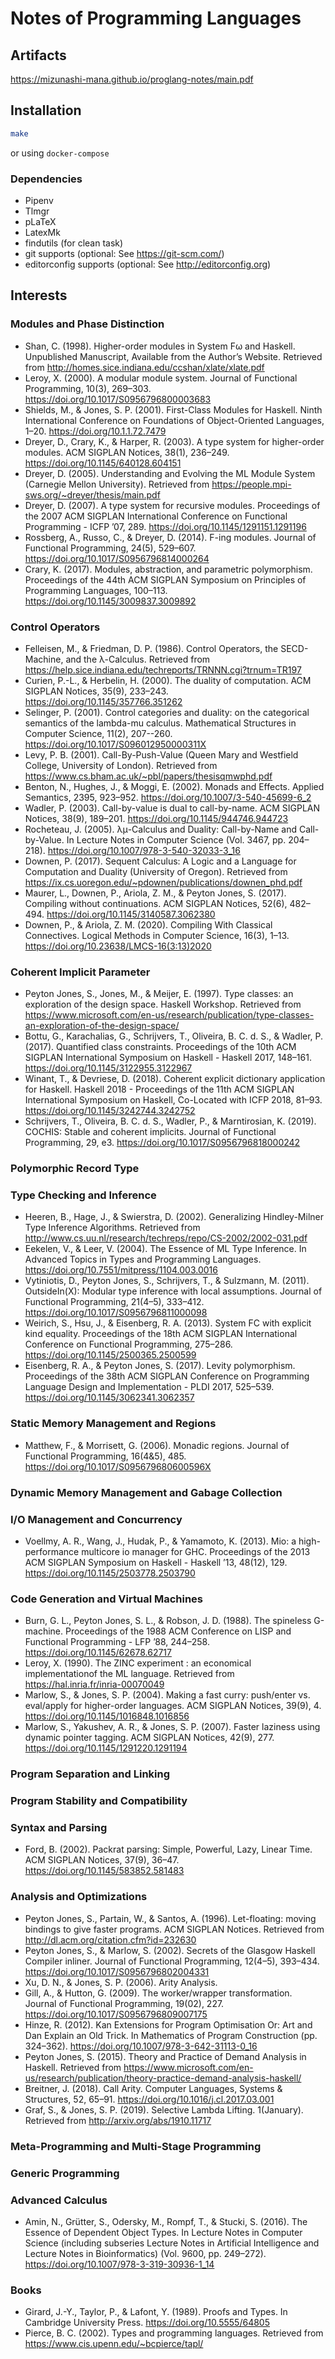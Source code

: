 # Notes of Programming Languages

## Artifacts

https://mizunashi-mana.github.io/proglang-notes/main.pdf

## Installation

```bash
make
```

or using `docker-compose`

### Dependencies

* Pipenv
* Tlmgr
* pLaTeX
* LatexMk
* findutils (for clean task)
* git supports (optional: See https://git-scm.com/)
* editorconfig supports (optional: See http://editorconfig.org)

## Interests

### Modules and Phase Distinction

* Shan, C. (1998). Higher-order modules in System Fω and Haskell. Unpublished Manuscript, Available from the Author’s Website. Retrieved from http://homes.sice.indiana.edu/ccshan/xlate/xlate.pdf
* Leroy, X. (2000). A modular module system. Journal of Functional Programming, 10(3), 269–303. https://doi.org/10.1017/S0956796800003683
* Shields, M., & Jones, S. P. (2001). First-Class Modules for Haskell. Ninth International Conference on Foundations of Object-Oriented Languages, 1–20. https://doi.org/10.1.1.72.7479
* Dreyer, D., Crary, K., & Harper, R. (2003). A type system for higher-order modules. ACM SIGPLAN Notices, 38(1), 236–249. https://doi.org/10.1145/640128.604151
* Dreyer, D. (2005). Understanding and Evolving the ML Module System (Carnegie Mellon University). Retrieved from https://people.mpi-sws.org/~dreyer/thesis/main.pdf
* Dreyer, D. (2007). A type system for recursive modules. Proceedings of the 2007 ACM SIGPLAN International Conference on Functional Programming - ICFP ’07, 289. https://doi.org/10.1145/1291151.1291196
* Rossberg, A., Russo, C., & Dreyer, D. (2014). F-ing modules. Journal of Functional Programming, 24(5), 529–607. https://doi.org/10.1017/S0956796814000264
* Crary, K. (2017). Modules, abstraction, and parametric polymorphism. Proceedings of the 44th ACM SIGPLAN Symposium on Principles of Programming Languages, 100–113. https://doi.org/10.1145/3009837.3009892

### Control Operators

* Felleisen, M., & Friedman, D. P. (1986). Control Operators, the SECD-Machine, and the λ-Calculus. Retrieved from https://help.sice.indiana.edu/techreports/TRNNN.cgi?trnum=TR197
* Curien, P.-L., & Herbelin, H. (2000). The duality of computation. ACM SIGPLAN Notices, 35(9), 233–243. https://doi.org/10.1145/357766.351262
* Selinger, P. (2001). Control categories and duality: on the categorical semantics of the lambda-mu calculus. Mathematical Structures in Computer Science, 11(2), 207--260. https://doi.org/10.1017/S096012950000311X
* Levy, P. B. (2001). Call-By-Push-Value (Queen Mary and Westfield College, University of London). Retrieved from https://www.cs.bham.ac.uk/~pbl/papers/thesisqmwphd.pdf
* Benton, N., Hughes, J., & Moggi, E. (2002). Monads and Effects. Applied Semantics, 2395, 923–952. https://doi.org/10.1007/3-540-45699-6_2
* Wadler, P. (2003). Call-by-value is dual to call-by-name. ACM SIGPLAN Notices, 38(9), 189–201. https://doi.org/10.1145/944746.944723
* Rocheteau, J. (2005). λμ-Calculus and Duality: Call-by-Name and Call-by-Value. In Lecture Notes in Computer Science (Vol. 3467, pp. 204–218). https://doi.org/10.1007/978-3-540-32033-3_16
* Downen, P. (2017). Sequent Calculus: A Logic and a Language for Computation and Duality (University of Oregon). Retrieved from https://ix.cs.uoregon.edu/~pdownen/publications/downen_phd.pdf
* Maurer, L., Downen, P., Ariola, Z. M., & Peyton Jones, S. (2017). Compiling without continuations. ACM SIGPLAN Notices, 52(6), 482–494. https://doi.org/10.1145/3140587.3062380
* Downen, P., & Ariola, Z. M. (2020). Compiling With Classical Connectives. Logical Methods in Computer Science, 16(3), 1–13. https://doi.org/10.23638/LMCS-16(3:13)2020

### Coherent Implicit Parameter

* Peyton Jones, S., Jones, M., & Meijer, E. (1997). Type classes: an exploration of the design space. Haskell Workshop. Retrieved from https://www.microsoft.com/en-us/research/publication/type-classes-an-exploration-of-the-design-space/
* Bottu, G., Karachalias, G., Schrijvers, T., Oliveira, B. C. d. S., & Wadler, P. (2017). Quantified class constraints. Proceedings of the 10th ACM SIGPLAN International Symposium on Haskell - Haskell 2017, 148–161. https://doi.org/10.1145/3122955.3122967
* Winant, T., & Devriese, D. (2018). Coherent explicit dictionary application for Haskell. Haskell 2018 - Proceedings of the 11th ACM SIGPLAN International Symposium on Haskell, Co-Located with ICFP 2018, 81–93. https://doi.org/10.1145/3242744.3242752
* Schrijvers, T., Oliveira, B. C. d. S., Wadler, P., & Marntirosian, K. (2019). COCHIS: Stable and coherent implicits. Journal of Functional Programming, 29, e3. https://doi.org/10.1017/S0956796818000242

### Polymorphic Record Type

### Type Checking and Inference

* Heeren, B., Hage, J., & Swierstra, D. (2002). Generalizing Hindley-Milner Type Inference Algorithms. Retrieved from http://www.cs.uu.nl/research/techreps/repo/CS-2002/2002-031.pdf
* Eekelen, V., & Leer, V. (2004). The Essence of ML Type Inference. In Advanced Topics in Types and Programming Languages. https://doi.org/10.7551/mitpress/1104.003.0016
* Vytiniotis, D., Peyton Jones, S., Schrijvers, T., & Sulzmann, M. (2011). OutsideIn(X): Modular type inference with local assumptions. Journal of Functional Programming, 21(4–5), 333–412. https://doi.org/10.1017/S0956796811000098
* Weirich, S., Hsu, J., & Eisenberg, R. A. (2013). System FC with explicit kind equality. Proceedings of the 18th ACM SIGPLAN International Conference on Functional Programming, 275–286. https://doi.org/10.1145/2500365.2500599
* Eisenberg, R. A., & Peyton Jones, S. (2017). Levity polymorphism. Proceedings of the 38th ACM SIGPLAN Conference on Programming Language Design and Implementation - PLDI 2017, 525–539. https://doi.org/10.1145/3062341.3062357

### Static Memory Management and Regions

* Matthew, F., & Morrisett, G. (2006). Monadic regions. Journal of Functional Programming, 16(4&5), 485. https://doi.org/10.1017/S095679680600596X

### Dynamic Memory Management and Gabage Collection

### I/O Management and Concurrency

* Voellmy, A. R., Wang, J., Hudak, P., & Yamamoto, K. (2013). Mio: a high-performance multicore io manager for GHC. Proceedings of the 2013 ACM SIGPLAN Symposium on Haskell - Haskell ’13, 48(12), 129. https://doi.org/10.1145/2503778.2503790

### Code Generation and Virtual Machines

* Burn, G. L., Peyton Jones, S. L., & Robson, J. D. (1988). The spineless G-machine. Proceedings of the 1988 ACM Conference on LISP and Functional Programming - LFP ’88, 244–258. https://doi.org/10.1145/62678.62717
* Leroy, X. (1990). The ZINC experiment : an economical implementationof the ML language. Retrieved from https://hal.inria.fr/inria-00070049
* Marlow, S., & Jones, S. P. (2004). Making a fast curry: push/enter vs. eval/apply for higher-order languages. ACM SIGPLAN Notices, 39(9), 4. https://doi.org/10.1145/1016848.1016856
* Marlow, S., Yakushev, A. R., & Jones, S. P. (2007). Faster laziness using dynamic pointer tagging. ACM SIGPLAN Notices, 42(9), 277. https://doi.org/10.1145/1291220.1291194

### Program Separation and Linking

### Program Stability and Compatibility

### Syntax and Parsing

* Ford, B. (2002). Packrat parsing: Simple, Powerful, Lazy, Linear Time. ACM SIGPLAN Notices, 37(9), 36–47. https://doi.org/10.1145/583852.581483

### Analysis and Optimizations

* Peyton Jones, S., Partain, W., & Santos, A. (1996). Let-floating: moving bindings to give faster programs. ACM SIGPLAN Notices. Retrieved from http://dl.acm.org/citation.cfm?id=232630
* Peyton Jones, S., & Marlow, S. (2002). Secrets of the Glasgow Haskell Compiler inliner. Journal of Functional Programming, 12(4–5), 393–434. https://doi.org/10.1017/S0956796802004331
* Xu, D. N., & Jones, S. P. (2006). Arity Analysis.
* Gill, A., & Hutton, G. (2009). The worker/wrapper transformation. Journal of Functional Programming, 19(02), 227. https://doi.org/10.1017/S0956796809007175
* Hinze, R. (2012). Kan Extensions for Program Optimisation Or: Art and Dan Explain an Old Trick. In Mathematics of Program Construction (pp. 324–362). https://doi.org/10.1007/978-3-642-31113-0_16
* Peyton Jones, S. (2015). Theory and Practice of Demand Analysis in Haskell. Retrieved from https://www.microsoft.com/en-us/research/publication/theory-practice-demand-analysis-haskell/
* Breitner, J. (2018). Call Arity. Computer Languages, Systems & Structures, 52, 65–91. https://doi.org/10.1016/j.cl.2017.03.001
* Graf, S., & Jones, S. P. (2019). Selective Lambda Lifting. 1(January). Retrieved from http://arxiv.org/abs/1910.11717

### Meta-Programming and Multi-Stage Programming

### Generic Programming

### Advanced Calculus

* Amin, N., Grütter, S., Odersky, M., Rompf, T., & Stucki, S. (2016). The Essence of Dependent Object Types. In Lecture Notes in Computer Science (including subseries Lecture Notes in Artificial Intelligence and Lecture Notes in Bioinformatics) (Vol. 9600, pp. 249–272). https://doi.org/10.1007/978-3-319-30936-1_14

### Books

* Girard, J.-Y., Taylor, P., & Lafont, Y. (1989). Proofs and Types. In Cambridge University Press. https://doi.org/10.5555/64805
* Pierce, B. C. (2002). Types and programming languages. Retrieved from https://www.cis.upenn.edu/~bcpierce/tapl/
